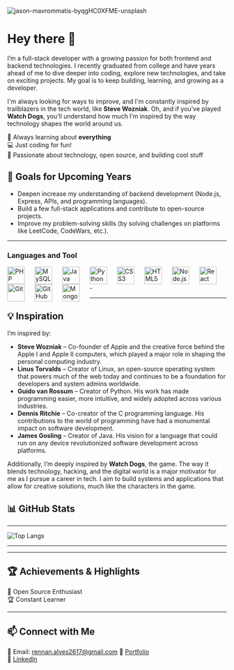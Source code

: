 ![jason-mavrommatis-byqgHC0XFME-unsplash](https://github.com/user-attachments/assets/417dcf5f-2408-41d6-8767-43e08758cfea)

# Hey there 👋

I’m a full-stack developer with a growing passion for both frontend and backend technologies. I recently graduated from college and have years ahead of me to dive deeper into coding, explore new technologies, and take on exciting projects. My goal is to keep building, learning, and growing as a developer.

I'm always looking for ways to improve, and I'm constantly inspired by trailblazers in the tech world, like **Steve Wozniak**. Oh, and if you’ve played **Watch Dogs**, you’ll understand how much I’m inspired by the way technology shapes the world around us.

🌱 Always learning about **everything**  
💻 Just coding for fun!  
🚀 Passionate about technology, open source, and building cool stuff



## 🎯 Goals for Upcoming Years

- Deepen increase my understanding of backend development (Node.js, Express, APIs, and programming languages).
- Build a few full-stack applications and contribute to open-source projects.
- Improve my problem-solving skills (by solving challenges on platforms like LeetCode, CodeWars, etc.).

---

### Languages and Tool
<a href="https://www.php.net/">
  <img align="left" alt="PHP" width="40px" style="padding-right:20px;" src="https://cdn.jsdelivr.net/gh/devicons/devicon/icons/php/php-original.svg"/>
</a>
<a href="https://www.mysql.com/">
  <img align="left" alt="MySQL" width="40px" style="padding-right:20px;" src="https://cdn.jsdelivr.net/gh/devicons/devicon/icons/mysql/mysql-original.svg"/>
</a>
<a href="https://www.oracle.com/java/">
  <img align="left" alt="Java" width="40px" style="padding-right:20px;" src="https://cdn.jsdelivr.net/gh/devicons/devicon/icons/java/java-original.svg"/>
</a>
<a href="https://www.python.org/">
  <img align="left" alt="Python" width="40px" style="padding-right:20px;" src="https://cdn.jsdelivr.net/gh/devicons/devicon/icons/python/python-original.svg"/>
</a>
<a href="https://developer.mozilla.org/en-US/docs/Web/CSS">
  <img align="left" alt="CSS3" width="40px" style="padding-right:20px;" src="https://cdn.jsdelivr.net/gh/devicons/devicon/icons/css3/css3-original.svg"/>
</a>
<a href="https://developer.mozilla.org/en-US/docs/Web/HTML">
  <img align="left" alt="HTML5" width="40px" style="padding-right:20px;" src="https://cdn.jsdelivr.net/gh/devicons/devicon/icons/html5/html5-original.svg"/>
</a>
<a href="https://nodejs.org/">
  <img align="left" alt="Node.js" width="40px" style="padding-right:20px;" src="https://cdn.jsdelivr.net/gh/devicons/devicon/icons/nodejs/nodejs-original.svg"/>
</a>
<a href="https://reactjs.org/">
  <img align="left" alt="React" width="40px" style="padding-right:20px;" src="https://cdn.jsdelivr.net/gh/devicons/devicon/icons/react/react-original.svg"/>
</a>
<a href="https://git-scm.com/">
  <img align="left" alt="Git" width="40px" style="padding-right:20px;" src="https://cdn.jsdelivr.net/gh/devicons/devicon/icons/git/git-original.svg"/>
</a>
<a href="https://github.com/">
  <img align="left" alt="GitHub" width="40px" style="padding-right:20px;" src="https://cdn.jsdelivr.net/gh/devicons/devicon/icons/github/github-original.svg"/>
</a>
<a href="https://www.mongodb.com/">
  <img align="left" alt="MongoDB" width="40px" style="padding-right:20px;" src="https://cdn.jsdelivr.net/gh/devicons/devicon/icons/mongodb/mongodb-original.svg"/>
</a>
-

***
## 💡 Inspiration
I’m inspired by:


- **Steve Wozniak** – Co-founder of Apple and the creative force behind the Apple I and Apple II computers, which played a major role in shaping the personal computing industry.
- **Linus Torvalds** – Creator of Linux, an open-source operating system that powers much of the web today and continues to be a foundation for developers and system admins worldwide.
- **Guido van Rossum** – Creator of Python. His work has made programming easier, more intuitive, and widely adopted across various industries.
- **Dennis Ritchie** – Co-creator of the C programming language. His contributions to the world of programming have had a monumental impact on software development.
- **James Gosling** – Creator of Java. His vision for a language that could run on any device revolutionized software development across platforms.

Additionally, I’m deeply inspired by **Watch Dogs**, the game. The way it blends technology, hacking, and the digital world is a major motivator for me as I pursue a career in tech. I aim to build systems and applications that allow for creative solutions, much like the characters in the game.

## 📊 GitHub Stats

---

![Top Langs](https://github-readme-stats.vercel.app/api/top-langs/?username=lrennan&layout=compact&theme=dark)

---

---

## 🏆 Achievements & Highlights

🎯 Open Source Enthusiast  
🏆 Constant Learner

---

## 📫 Connect with Me

📧 Email: rennan.alves2617@gmail.com
🔗 [Portfolio](https://lrennan.github.io/web_portifolio/)  
💼 [LinkedIn](https://www.linkedin.com/in/rennan-dev/)
